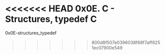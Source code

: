 <<<<<<< HEAD
0x0E. C - Structures, typedef C
=======
 0x0E-structures_typedef
>>>>>>> 800d8f507e0396038f68f7aff8251ec07900e549
